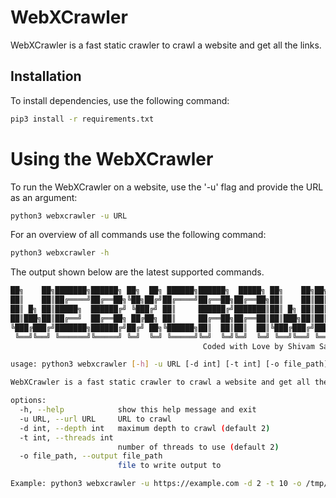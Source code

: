 # WebXCrawler

WebXCrawler is a fast static crawler to crawl a website and get all the links.

## Installation
To install dependencies, use the following command:

```bash
pip3 install -r requirements.txt
```

# Using the WebXCrawler
To run the WebXCrawler on a website, use the '-u' flag and provide the URL as an argument:
```bash
python3 webxcrawler -u URL
```

For an overview of all commands use the following command:

```bash
python3 webxcrawler -h
```

The output shown below are the latest supported commands.

```bash
██╗    ██╗███████╗██████╗ ██╗  ██╗ ██████╗██████╗  █████╗ ██╗    ██╗██╗     ███████╗██████╗
██║    ██║██╔════╝██╔══██╗╚██╗██╔╝██╔════╝██╔══██╗██╔══██╗██║    ██║██║     ██╔════╝██╔══██╗
██║ █╗ ██║█████╗  ██████╔╝ ╚███╔╝ ██║     ██████╔╝███████║██║ █╗ ██║██║     █████╗  ██████╔╝
██║███╗██║██╔══╝  ██╔══██╗ ██╔██╗ ██║     ██╔══██╗██╔══██║██║███╗██║██║     ██╔══╝  ██╔══██╗
╚███╔███╔╝███████╗██████╔╝██╔╝ ██╗╚██████╗██║  ██║██║  ██║╚███╔███╔╝███████╗███████╗██║  ██║
 ╚══╝╚══╝ ╚══════╝╚═════╝ ╚═╝  ╚═╝ ╚═════╝╚═╝  ╚═╝╚═╝  ╚═╝ ╚══╝╚══╝ ╚══════╝╚══════╝╚═╝  ╚═╝
                                           Coded with Love by Shivam Saraswat (@cybersapien)

usage: python3 webxcrawler [-h] -u URL [-d int] [-t int] [-o file_path]

WebXCrawler is a fast static crawler to crawl a website and get all the links.

options:
  -h, --help            show this help message and exit
  -u URL, --url URL     URL to crawl
  -d int, --depth int   maximum depth to crawl (default 2)
  -t int, --threads int
                        number of threads to use (default 2)
  -o file_path, --output file_path
                        file to write output to

Example: python3 webxcrawler -u https://example.com -d 2 -t 10 -o /tmp/toscrape
```
